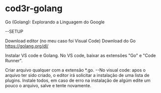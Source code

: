 # cod3r-golang
Go (Golang): Explorando a Linguagem do Google

--SETUP

Download editor (no meu caso foi Visual Code)
Download do Go https://golang.org/dl/

Instalar VS code e Golang.
No VS code, baixar as extensões "Go" e "Code Runner".

Criar arquivo qualquer com a extensão *.go.
--No visual code: apos o arquivo ter sido criado, o editor irá solicitar a instalação de uma lista de  plugins. Instale todos, em caso de erro na instalação de algúm edite um pouco o arquivo, salve e tente novamente.